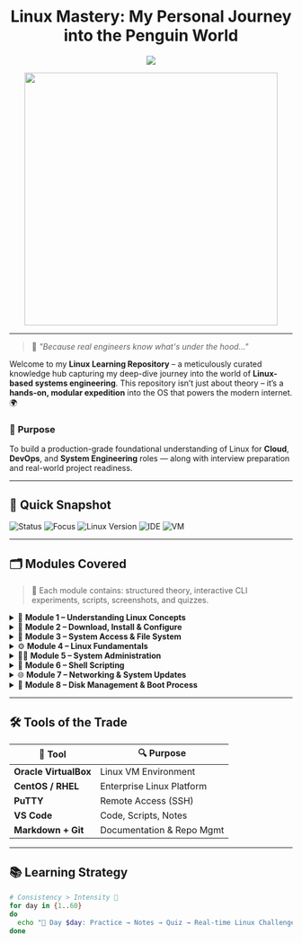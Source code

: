 <h1 align="center">Linux Mastery: My Personal Journey into the Penguin World</h1>

<p align="center">
  <img src="https://readme-typing-svg.demolab.com?font=Fira+Code&size=24&pause=1000&color=36BCF7&center=true&width=600&lines=Linux+System+Mastery+In+Progress...;From+Zero+to+Shell+Script+Hero.;" />
</p>


<div align="center">
  <img src="https://media.giphy.com/media/dWesBcTLavkZuG35MI/giphy.gif" width="450"/>
</div>

---

> 🚀 *"Because real engineers know what's under the hood..."*

Welcome to my **Linux Learning Repository** – a meticulously curated knowledge hub capturing my deep-dive journey into the world of **Linux-based systems engineering**. This repository isn’t just about theory – it’s a **hands-on, modular expedition** into the OS that powers the modern internet. 🌍

### 🔐 **Purpose**
To build a production-grade foundational understanding of Linux for **Cloud**, **DevOps**, and **System Engineering** roles — along with interview preparation and real-world project readiness.

---

## 🎯 Quick Snapshot

![Status](https://img.shields.io/badge/Status-In%20Progress-orange?style=for-the-badge&logo=gnu-bash)
![Focus](https://img.shields.io/badge/Focus-System%20Engineering-blueviolet?style=for-the-badge&logo=linux)
![Linux Version](https://img.shields.io/badge/Distro-CentOS%2FRedhat-critical?style=for-the-badge&logo=redhat)
![IDE](https://img.shields.io/badge/Editor-VSCode-blue?style=for-the-badge&logo=visualstudiocode)
![VM](https://img.shields.io/badge/Virtualization-VirtualBox-lightgrey?style=for-the-badge&logo=virtualbox)

---

## 🗂️ Modules Covered

> 📒 Each module contains: structured theory, interactive CLI experiments, scripts, screenshots, and quizzes.

<details>
<summary>🧠 <strong>Module 1 – Understanding Linux Concepts</strong></summary>

- What is Linux?
- Everyday Linux Usage
- Unix vs. Linux

</details>

<details>
<summary>💽 <strong>Module 2 – Download, Install & Configure</strong></summary>

- Oracle VirtualBox Setup
- CentOS / RedHat Installation
- Linux GUI vs CLI
- VM Management Techniques

</details>

<details>
<summary>📁 <strong>Module 3 – System Access & File System</strong></summary>

- SSH via PuTTY
- File System Hierarchy & Navigation
- File/Dir Creation, Wildcards, Links

</details>

<details>
<summary>⚙️ <strong>Module 4 – Linux Fundamentals</strong></summary>

- Permissions, Ownership, Help Commands
- Pipes, grep, awk, cut, sort
- Compression & File Utilities

</details>

<details>
<summary>👨‍💻 <strong>Module 5 – System Administration</strong></summary>

- vi Editor, sed, sudo access
- Monitoring (top, ps, crontab, kill)
- SOS Report & Hostname Configs

</details>

<details>
<summary>🐚 <strong>Module 6 – Shell Scripting</strong></summary>

- Bash Shell Logic (if, for, case)
- Script writing & execution
- Aliases, Command history

</details>

<details>
<summary>🌐 <strong>Module 7 – Networking & System Updates</strong></summary>

- NIC Configs, wget/curl, yum
- Apache Setup, SSH, DNS, Logging
- Security Hardening

</details>

<details>
<summary>💾 <strong>Module 8 – Disk Management & Boot Process</strong></summary>

- Runlevels, Boot Process
- LVM, Partitioning, Swap, RAID
- System Recovery Ops

</details>

---

## 🛠️ Tools of the Trade

| 🧰 Tool          | 🔍 Purpose                     |
|------------------|-------------------------------|
| **Oracle VirtualBox** | Linux VM Environment         |
| **CentOS / RHEL**     | Enterprise Linux Platform     |
| **PuTTY**             | Remote Access (SSH)          |
| **VS Code**           | Code, Scripts, Notes         |
| **Markdown + Git**    | Documentation & Repo Mgmt    |

---

## 📚 Learning Strategy

```bash
# Consistency > Intensity 💪
for day in {1..60}
do
  echo "📌 Day $day: Practice → Notes → Quiz → Real-time Linux Challenge"
done

